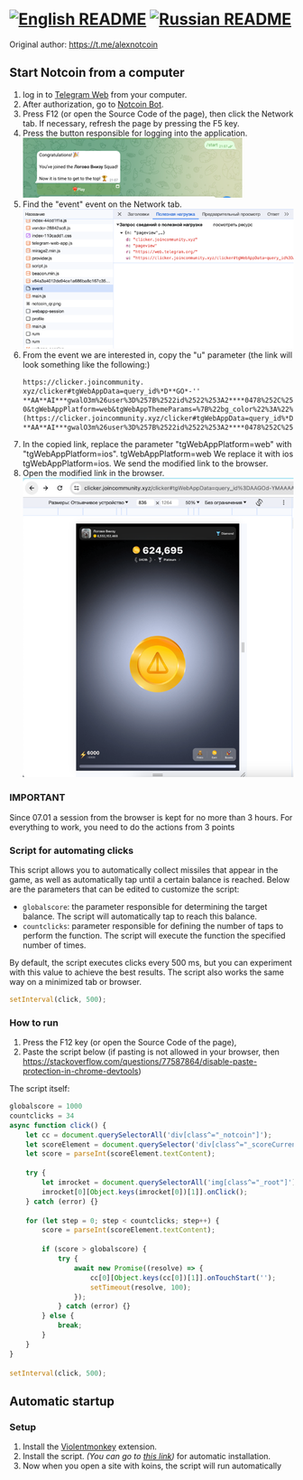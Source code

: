 # [![English README](https://raw.githubusercontent.com/hjnilsson/country-flags/master/png100px/us.png)](https://github.com/mudachyo/notcoin_automation/blob/main/readme_en.md) [![Russian README](https://raw.githubusercontent.com/hjnilsson/country-flags/master/png100px/ru.png)](https://github.com/mudachyo/notcoin_automation/blob/main/readme.md)

Original author: https://t.me/alexnotcoin

## Start Notcoin from a computer

1. log in to [Telegram Web](https://web.telegram.org) from your computer.
2. After authorization, go to [Notcoin Bot](https://web.telegram.org/k/#@notcoin_bot).
3. Press F12 (or open the Source Code of the page), then click the Network tab. If necessary, refresh the page by pressing the F5 key.
4. Press the button responsible for logging into the application.
   ![img.png](img.png)
5. Find the "event" event on the Network tab.
![img_2.png](img_2.png)
6. From the event we are interested in, copy the "u" parameter (the link will look something like the following:)
   ```
   https://clicker.joincommunity. xyz/clicker#tgWebAppData=query_id%*D**GO*-'' **AA**AI***gwalO3m%26user%3D%257B%2522id%2522%253A2****0478%252C%252[2first_name%2522%253A%2522*******%2522%252C%2522last_name%2522%253A%2522*******%2522%252C%2522username%2522%253A%2522******%2522%252C%2522language_code%2522%253A%2522ru%2522%252C%2522is_premium%2522%253Atrue%252C%2522allows_write_to_pm%2522%253Atrue%257D%26auth_date%3D170**16279%26hash%3D7dfa***db35***b593aa80f3***9858ca0649c5***cd001bf888888b770a3ff0e&tgWebAppVersion=7. 0&tgWebAppPlatform=web&tgWebAppThemeParams=%7B%22bg_color%22%3A%22%23ffffff%22%2C%22button_color%22%3A%22%233390ec%22%2C%22button_text_color%22%3A%22%23ffffff%22%2C%22hint_color%22%3A%22%23707579%22%2C%22link_color%22%3A%22%2300488f%22%2C%22secondary_bg_color%22%3A%22%23f4f4f5%22%2C%22text_color%22%3A%22%23000000%22%2C%22header_bg_color%22%3A%22%23ffffff%22%2C%22accent_text_color%22%3A%22%233390ec%22%2C%22section_bg_color%22%3A%22%23ffffff%22%2C%22section_header_text_color%22%3A%22%233390ec%22%2C%22subtitle_text_color%22%3A%22%23707579%22%2C%22destructive_text_color%22%3A%22%23df3f40%22%7D](https://clicker.joincommunity.xyz/clicker#tgWebAppData=query_id%*D**GO*-**AA**AI***gwalO3m%26user%3D%257B%2522id%2522%253A2****0478%252C%2522first_name%2522%253A%2522*******%2522%252C%2522last_name%2522%253A%2522*******%2522%252C%2522username%2522%253A%2522******%2522%252C%2522language_code%2522%253A%2522ru%2522%252C%2522is_premium%2522%253Atrue%252C%2522allows_write_to_pm%2522%253Atrue%257D%26auth_date%3D170**16279%26hash%3D7dfa***db35***b593aa80f3***9858ca0649c5***cd001bf888888b770a3ff0e&tgWebAppVersion=7.0&tgWebAppPlatform=web&tgWebAppThemeParams=%7B%22bg_color%22%3A%22%23ffffff%22%2C%22button_color%22%3A%22%233390ec%22%2C%22button_text_color%22%3A%22%23ffffff%22%2C%22hint_color%22%3A%22%23707579%22%2C%22link_color%22%3A%22%2300488f%22%2C%22secondary_bg_color%22%3A%22%23f4f4f5%22%2C%22text_color%22%3A%22%23000000%22%2C%22header_bg_color%22%3A%22%23ffffff%22%2C%22accent_text_color%22%3A%22%233390ec%22%2C%22section_bg_color%22%3A%22%23ffffff%22%2C%22section_header_text_color%22%3A%22%233390ec%22%2C%22subtitle_text_color%22%3A%22%23707579%22%2C%22destructive_text_color%22%3A%22%23df3f40%22%7D)
   ```
7. In the copied link, replace the parameter "tgWebAppPlatform=web" with "tgWebAppPlatform=ios".
tgWebAppPlatform=web
We replace it with ios
tgWebAppPlatform=ios.
We send the modified link to the browser.
8. Open the modified link in the browser.
![img_3.png](img_3.png)


### IMPORTANT
Since 07.01 a session from the browser is kept for no more than 3 hours.
For everything to work, you need to do the actions from 3 points

### Script for automating clicks

This script allows you to automatically collect missiles that appear in the game, as well as automatically tap until a certain balance is reached. Below are the parameters that can be edited to customize the script:

- `globalscore`: the parameter responsible for determining the target balance. The script will automatically tap to reach this balance.
- `countclicks`: parameter responsible for defining the number of taps to perform the function. The script will execute the function the specified number of times.

By default, the script executes clicks every 500 ms, but you can experiment with this value to achieve the best results. 
The script also works the same way on a minimized tab or browser.

```javascript
setInterval(click, 500);
```
### How to run

1. Press the F12 key (or open the Source Code of the page),
2. Paste the script below (if pasting is not allowed in your browser, then https://stackoverflow.com/questions/77587864/disable-paste-protection-in-chrome-devtools)

The script itself:
```javascript
globalscore = 1000
countclicks = 34
async function click() {
    let cc = document.querySelectorAll('div[class^="_notcoin"]');
    let scoreElement = document.querySelector('div[class^="_scoreCurrent"]');
    let score = parseInt(scoreElement.textContent);
    
    try {
        let imrocket = document.querySelectorAll('img[class^="_root"]');
        imrocket[0][Object.keys(imrocket[0])[1]].onClick();
    } catch (error) {}
    
    for (let step = 0; step < countclicks; step++) {
        score = parseInt(scoreElement.textContent);

        if (score > globalscore) {
            try {
                await new Promise((resolve) => {
                    cc[0][Object.keys(cc[0])[1]].onTouchStart('');
                    setTimeout(resolve, 100);
                });
            } catch (error) {}
        } else {
            break;
        }
    }
}

setInterval(click, 500);
```

## Automatic startup

### Setup
1. Install the [Violentmonkey]([https://www.tampermonkey.net/](https://violentmonkey.github.io/get-it/)) extension.
2. Install the script. _(You can go to [this link](https://github.com/mudachyo/notcoin_automation/raw/main/auto-click-notcoin.user.js))_ for automatic installation.
3. Now when you open a site with koins, the script will run automatically
